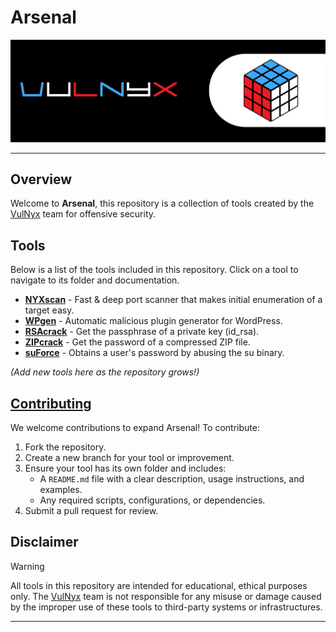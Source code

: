 # Arsenal

![](/assets/banner.png)

---

## Overview

Welcome to **Arsenal**, this repository is a collection of tools created by the [VulNyx](https://vulnyx.com) team for offensive security.

## Tools

Below is a list of the tools included in this repository. Click on a tool to navigate to its folder and documentation.

- **[NYXscan](https://github.com/VulNyx/Arsenal/tree/main/NYXscan)** - Fast & deep port scanner that makes initial enumeration of a target easy.
- **[WPgen](https://github.com/VulNyx/Arsenal/tree/main/WPgen)** - Automatic malicious plugin generator for WordPress.
- **[RSAcrack](https://github.com/VulNyx/Arsenal/tree/main/RSAcrack)** - Get the passphrase of a private key (id_rsa).
- **[ZIPcrack](https://github.com/VulNyx/Arsenal/tree/main/ZIPcrack)** - Get the password of a compressed ZIP file.
- **[suForce](https://github.com/VulNyx/Arsenal/tree/main/suForce)** - Obtains a user's password by abusing the su binary.

_(Add new tools here as the repository grows!)_

## [Contributing](/CONTRIBUTING.md)

We welcome contributions to expand Arsenal! To contribute:
1. Fork the repository.
2. Create a new branch for your tool or improvement.
3. Ensure your tool has its own folder and includes:
   - A `README.md` file with a clear description, usage instructions, and examples.
   - Any required scripts, configurations, or dependencies.
4. Submit a pull request for review.

## Disclaimer

> [!WARNING]
> All tools in this repository are intended for educational, ethical purposes only. The [VulNyx](https://vulnyx.com) team is not responsible for any misuse or damage caused by the improper use of these tools to third-party systems or infrastructures.

---
